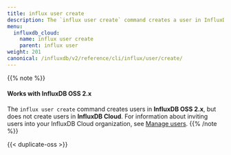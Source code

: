 ```yaml
---
title: influx user create
description: The `influx user create` command creates a user in InfluxDB OSS.
menu:
  influxdb_cloud:
    name: influx user create
    parent: influx user
weight: 201
canonical: /influxdb/v2/reference/cli/influx/user/create/
---
```


{{% note %}}
#### Works with InfluxDB OSS 2.x
The `influx user create` command creates users in **InfluxDB OSS 2.x**,
but does not create users in **InfluxDB Cloud**.
For information about inviting users into your InfluxDB Cloud organization, see
[Manage users](/influxdb/cloud/organizations/users/).
{{% /note %}}

{{< duplicate-oss >}}
